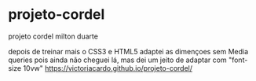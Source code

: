 # projeto-cordel
projeto cordel milton duarte

depois de treinar mais o CSS3 e HTML5  adaptei as dimençoes sem Media queries pois ainda não cheguei lá, mas dei um jeito de adaptar com "font-size 10vw"
https://victoriacardo.github.io/projeto-cordel/ 
